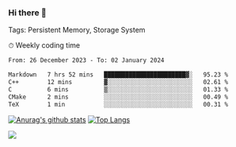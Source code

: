 ### Hi there 👋

Tags: Persistent Memory, Storage System

<!--

[![Anurag's github stats](https://github-readme-stats.vercel.app/api?username=wwyf)](https://github.com/anuraghazra/github-readme-stats)

[![Anurag's github stats](https://github-readme-stats.vercel.app/api?username=wwyf&count_private=true)](https://github.com/anuraghazra/github-readme-stats)


[![Top Langs](https://github-readme-stats.vercel.app/api/top-langs/?username=wwyf&count_private=true&&hide=jupyter%20notebook,html)](https://github.com/anuraghazra/github-readme-stats)



-->


⏱ Weekly coding time

<!--START_SECTION:waka-->

```txt
From: 26 December 2023 - To: 02 January 2024

Markdown   7 hrs 52 mins   ███████████████████████▓░   95.23 %
C++        12 mins         ▓░░░░░░░░░░░░░░░░░░░░░░░░   02.61 %
C          6 mins          ▒░░░░░░░░░░░░░░░░░░░░░░░░   01.33 %
CMake      2 mins          ░░░░░░░░░░░░░░░░░░░░░░░░░   00.49 %
TeX        1 min           ░░░░░░░░░░░░░░░░░░░░░░░░░   00.31 %
```

<!--END_SECTION:waka-->



[![Anurag's github stats](https://github-readme-stats.vercel.app/api?username=wwyf&count_private=true&show_icons=true&hide_border=true)](https://github.com/anuraghazra/github-readme-stats) [![Top Langs](https://github-readme-stats.vercel.app/api/top-langs/?username=wwyf&count_private=true&hide=jupyter%20notebook,html,OpenEdge%20ABL&langs_count=10&layout=compact&hide_border=true)](https://github.com/anuraghazra/github-readme-stats)

<!--

[![willianrod's wakatime stats](https://github-readme-stats.vercel.app/api/wakatime?username=wwyf)](https://github.com/anuraghazra/github-readme-stats)


-->

![](https://hit.yhype.me/github/profile?user_id=23121291)
